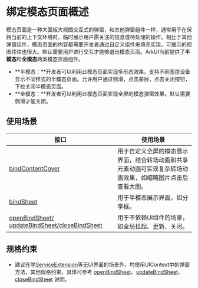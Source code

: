 # 绑定模态页面概述

模态页面是一种大面板大视图交互式的弹窗，和其他弹窗组件一样，通常用于在保持当前的上下文环境时，临时展示用户需关注的信息或待处理的操作。相比于其他弹窗组件，模态页面的内容都需要开发者通过自定义组件来填充实现，可展示的视图往往也很大。默认需要用户进行交互才能够退出模态页面。ArkUI当前提供了**半模态**和**全模态**两类模态页面组件。

* **​半模态：​**开发者可以利用此模态页面实现多形态效果。支持不同宽度设备显示不同样式的半模态页面。允许用户通过侧滑，点击蒙层，点击关闭按钮，下拉关闭半模态页面。
* **全模态：​**开发者可以利用此模态页面实现全屏的模态弹窗效果。默认需要侧滑才能关闭。

## 使用场景

| 接口|使用场景  |
| ----------| ----------------------------------- |
| [bindContentCover](arkts-contentcover-page.md) | 用于自定义全屏的模态展示界面，结合转场动画和共享元素动画可实现复杂转场动画效果，如缩略图片点击后查看大图。 |
| [bindSheet](arkts-sheet-page.md)  | 用于半模态展示界面，如分享框。 |
| [openBindSheet/ updateBindSheet/closeBindSheet](../reference/apis-arkui/js-apis-arkui-UIContext.md#openbindsheet12) | 用于不依赖UI组件的场景，如全局拉起、更新、关闭。|

## 规格约束

* 建议在<!--Del-->除[ServiceExtension](../../application-dev/application-models/serviceextensionability.md)等<!--DelEnd-->无UI界面的场景外，均使用UIContext中的弹窗方法，其他规格约束，具体可参考 [openBindSheet](../reference/apis-arkui/js-apis-arkui-UIContext.md#openbindsheet12)、[updateBindSheet](../reference/apis-arkui/js-apis-arkui-UIContext.md#updatebindsheet12)、[closeBindSheet](../reference/apis-arkui/js-apis-arkui-UIContext.md#closebindsheet12) 说明。

